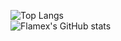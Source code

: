 ![Top Langs](https://github-readme-stats.vercel.app/api/top-langs/?username=flamexdev&layout=compact) <br />
![Flamex's GitHub stats](https://github-readme-stats.vercel.app/api?username=flamexdev&show_icons=true&theme=radical)
